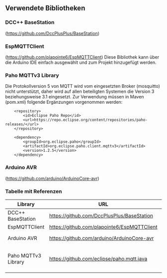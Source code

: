 ## Verwendete Bibliotheken <!--AP-->
### DCC++ BaseStation

(https://github.com/DccPlusPlus/BaseStation)

### EspMQTTClient

(https://github.com/plapointe6/EspMQTTClient)
Diese Bibliothek kann über die Arduino IDE einfach ausgewählt und zum Projekt hinzugefügt werden.

### Paho MQTTv3 Library 

Die Protokollversion 5 von MQTT wird vom eingesetzten Broker (mosquitto) nicht unterstützt, daher wird auf allen beteiligten Systemen die Version 3 beziehungsweise 3.1 eingesetzt.
Zur Verwendung müssen in Maven (pom.xml) folgende Ergänzungen vorgenommen werden:

```
    <repository>
        <id>Eclipse Paho Repo</id>
        <url>https://repo.eclipse.org/content/repositories/paho-releases/</url>
    </repository>

    <dependency>
        <groupId>org.eclipse.paho</groupId>
        <artifactId>org.eclipse.paho.client.mqttv3</artifactId>
        <version>1.2.5</version>
    </dependency>
```

### Arduino AVR

(https://github.com/arduino/ArduinoCore-avr)

### Tabelle mit Referenzen

| Library             | URL                                         | Projekt                      | Programmiersprache |
|---------------------|---------------------------------------------|------------------------------|--------------------|
| DCC++ BaseStation   | https://github.com/DccPlusPlus/BaseStation  | Arduino mit Motorshield      | C/++               |
| EspMQTTClient       | https://github.com/plapointe6/EspMQTTClient | ESP8266                      | C/++               |
| Arduino AVR         | https://github.com/arduino/ArduinoCore-avr  | Arduino, ESP8266             | C/++               |
| Paho MQTTv3 Library | https://github.com/eclipse/paho.mqtt.java   | Leitstation auf Raspberry PI | Java               |
